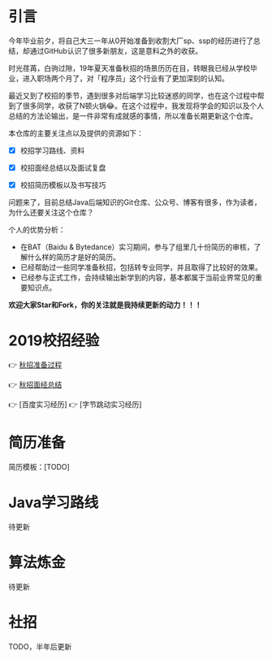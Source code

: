 # 引言

​	今年毕业前夕，将自己大三一年从0开始准备到收割大厂sp、ssp的经历进行了总结，却通过GitHub认识了很多新朋友，这是意料之外的收获。

​	时光荏苒，白驹过隙，19年夏天准备秋招的场景历历在目，转眼我已经从学校毕业，进入职场两个月了，对「程序员」这个行业有了更加深刻的认知。

​	最近又到了校招的季节，遇到很多对后端学习比较迷惑的同学，也在这个过程中帮到了很多同学，收获了N顿火锅😂。在这个过程中，我发现将学会的知识以及个人总结的方法论输出，是一件非常有成就感的事情，所以准备长期更新这个仓库。



本仓库的主要关注点以及提供的资源如下：

- [x] 校招学习路线、资料
- [x] 校招面经总结以及面试复盘
- [x] 校招简历模板以及书写技巧



问题来了，目前总结Java后端知识的Git仓库、公众号、博客有很多，作为读者，为什么还要关注这个仓库？

个人的优势分析：

- 在BAT（Baidu & Bytedance）实习期间，参与了组里几十份简历的审核，了解什么样的简历才是好的简历。
- 已经帮助过一些同学准备秋招，包括转专业同学，并且取得了比较好的效果。
- 已经参与正式工作，会持续输出新学到的内容，基本都属于当前业界常见的重要知识点。




**欢迎大家Star和Fork，你的关注就是我持续更新的动力！！！**





# 2019校招经验

:point_right:  [秋招准备过程](https://github.com/mio4/Java-Gold/blob/master/campus/2019-campus-interview.md)



:point_right: [秋招面经总结](https://github.com/mio4/Java-Gold/blob/master/campus/2019-campus-note.pdf)


:point_right: [百度实习经历]
:point_right: [字节跳动实习经历]



# 简历准备

简历模板：[TODO]





# Java学习路线

待更新









# 算法炼金

待更新





# 社招

TODO，半年后更新
















